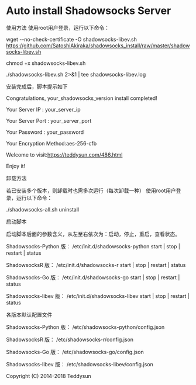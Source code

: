 # Auto install Shadowsocks Server

使用方法
使用root用户登录，运行以下命令：

wget --no-check-certificate -O shadowsocks-libev.sh https://github.com/SatoshiAkiraka/shadowsocks_install/raw/master/shadowsocks-libev.sh

chmod +x shadowsocks-libev.sh

./shadowsocks-libev.sh 2>&1 | tee shadowsocks-libev.log




安装完成后，脚本提示如下

Congratulations, your_shadowsocks_version install completed!

Your Server IP        :
your_server_ip

Your Server Port      :
your_server_port

Your Password         :
your_password

Your Encryption Method:aes-256-cfb


Welcome to visit:https://teddysun.com/486.html

Enjoy it!



卸载方法

若已安装多个版本，则卸载时也需多次运行（每次卸载一种）
使用root用户登录，运行以下命令：

./shadowsocks-all.sh uninstall



启动脚本

启动脚本后面的参数含义，从左至右依次为：启动，停止，重启，查看状态。

Shadowsocks-Python 版：
/etc/init.d/shadowsocks-python start | stop | restart | status

ShadowsocksR 版：
/etc/init.d/shadowsocks-r start | stop | restart | status

Shadowsocks-Go 版：
/etc/init.d/shadowsocks-go start | stop | restart | status

Shadowsocks-libev 版：
/etc/init.d/shadowsocks-libev start | stop | restart | status



各版本默认配置文件

Shadowsocks-Python 版：
/etc/shadowsocks-python/config.json

ShadowsocksR 版：
/etc/shadowsocks-r/config.json

Shadowsocks-Go 版：
/etc/shadowsocks-go/config.json

Shadowsocks-libev 版：
/etc/shadowsocks-libev/config.json





Copyright (C) 2014-2018 Teddysun
